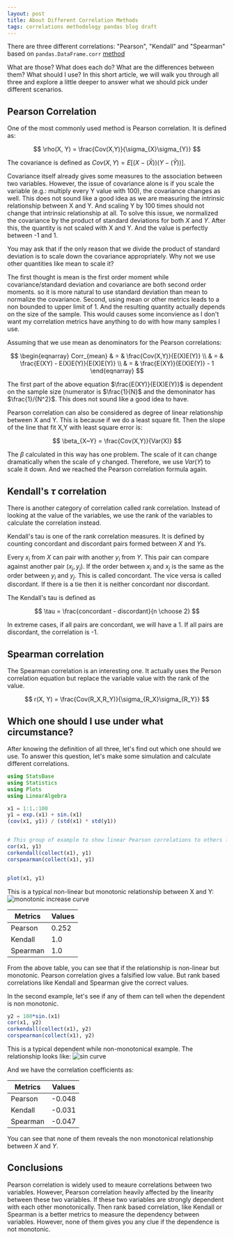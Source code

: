 ```yaml
---
layout: post
title: About Different Correlation Methods
tags: correlations methodology pandas blog draft
---
```


There are three different correlations: "Pearson", "Kendall" and "Spearman" based on `pandas.DataFrame.corr` [method](https://pandas.pydata.org/pandas-docs/stable/reference/api/pandas.DataFrame.corr.html)

What are those? What does each do? What are the differences between them? What should I use? In this short article, we will walk you through all three and explore a little deeper to answer what we should pick under different scenarios.

## Pearson Correlation

One of the most commonly used method is Pearson correlation. It is defined as:

$$
\rho(X, Y) = \frac{Cov(X,Y)}{\sigma_{X}\sigma_{Y}}
$$

The covariance is defined as $Cov(X, Y) = E[(X -(\bar{X}))(Y-(\bar{Y}))]$. 

Covariance itself already gives some measures to the association between two variables. However, the issue of covariance alone is if you scale the variable (e.g.: multiply every Y value with 100), the covariance changes as well. This does not sound like a good idea as we are measuring the intrinsic relationship between X and Y. And scaling Y by 100 times should not change that intrinsic relationship at all. To solve this issue, we normalized the covariance by the product of standard deviations for both $X$ and $Y$. After this, the quantity is not scaled with X and Y. And the value is perfectly between -1 and 1.


You may ask that if the only reason that we divide the product of standard deviation is to scale down the covariance appropriately. Why not we use other quantities like mean to scale it?

The first thought is mean is the first order moment while covariance/standard deviation and covariance are both second order moments. so it is more natural to use standard deviation than mean to normalize the covariance. Second, using mean or other metrics leads to a non bounded to upper limit of 1. And the resulting quantity actually depends on the size of the sample. This would causes some inconvience as I don't want my correlation metrics have anything to do with how many samples I use.

Assuming that we use mean as denominators for the Pearson correlations:

$$
\begin{eqnarray}
Corr_{mean} & = & \frac{Cov(X,Y)}{E(X)E(Y)} \\
            & = & \frac{E(XY) - E(X)E(Y)}{E(X)E(Y)} \\
            & = & \frac{E(XY)}{E(X)E(Y)} - 1
\end{eqnarray}
$$

The first part of the above equation $\frac{E(XY)}{E(X)E(Y)}$ is dependent on the sample size (numerator is $\frac{1}{N}$ and the demoninator has $\frac{1}/{N^2}$. This does not sound like a good idea to have.

Pearson correlation can also be considered as degree of linear relationship between X and Y. This is because if we do a least square fit. Then the slope of the line that fit X,Y with least square error is:

$$
\beta_{X~Y} = \frac{Cov(X,Y)}{Var(X)}
$$

The $\beta$ calculated in this way has one problem. The scale of it can change dramatically when the scale of y changed. Therefore, we use $Var(Y)$ to scale it down. And we reached the Pearson correlation formula again.

## Kendall's $\tau$ correlation

There is another category of correlation called rank correlation. Instead of looking at the value of the variables, we use the rank of the variables to calculate the correlation instead.

Kendall's tau is one of the rank correlation measures. It is defined by counting concordant and discordant pairs formed between $X$ and $Y$s.

Every $x_i$ from $X$ can pair with another $y_i$ from $Y$. This pair can compare against another pair $(x_j, y_j)$. If the order between $x_i$ and $x_j$ is the same as the order between $y_i$ and $y_j$. This is called concordant. The vice versa is called discordant. If there is a tie then it is neither concordant nor discordant.

The Kendall's tau is defined as 

$$
\tau = \frac{concordant - discordant}{n \choose 2}
$$

In extreme cases, if all pairs are concordant, we will have a 1. If all pairs are discordant, the correlation is -1.

## Spearman correlation

The Spearman correlation is an interesting one. It actually uses the Person correlation equation but replace the variable value with the rank of the value.


$$
r(X, Y) = \frac{Cov(R_X,R_Y)}{\sigma_{R_X}\sigma_{R_Y}}
$$

## Which one should I use under what circumstance?

After knowing the definition of all three, let's find out which one should we use. To answer this question, let's make some simulation and calculate different correlations.


```julia
using StatsBase
using Statistics
using Plots
using LinearAlgebra

x1 = 1:1.:100
y1 = exp.(x1) + sin.(x1)
(cov(x1, y1)) / (std(x1) * std(y1))


# This group of example to show linear Pearson correlations to others like Kendall and Spearman
cor(x1, y1)
corkendall(collect(x1), y1)
corspearman(collect(x1), y1)


plot(x1, y1)
```

This is a typical non-linear but monotonic relationship between X and Y:
![monotonic increase curve](https://i.imgur.com/1R7uaPg.png)


| Metrics  | Values |
| -------- | ------ |
| Pearson  | 0.252  |
| Kendall  | 1.0    |
| Spearman | 1.0    |

From the above table, you can see that if the relationship is non-linear but monotonic. Pearson correlation gives a falsified low value. But rank based correlations like Kendall and Spearman give the correct values.

In the second example, let's see if any of them can tell when the dependent is non monotonic.

```julia
y2 = 100*sin.(x1)
cor(x1, y2)
corkendall(collect(x1), y2)
corspearman(collect(x1), y2)
```

This is a typical dependent while non-monotonical example. The relationship looks like:
![sin curve](https://i.imgur.com/gi85b51.png)

And we have the correlation coefficients as:

| Metrics  | Values |
| -------- | ------ |
| Pearson  | -0.048 |
| Kendall  | -0.031 |
| Spearman | -0.047 |

You can see that none of them reveals the non monotonical relationship between $X$ and $Y$.

## Conclusions

Pearson correlation is widely used to meaure correlations between two variables. However, Pearson correlation heavily affected by the linearity between these two variables. If these two variables are strongly dependent with each other monotonically. Then rank based correlation, like Kendall or Spearman is a better metrics to measure the dependency between variables. However, none of them gives you any clue if the dependence is not monotonic.
